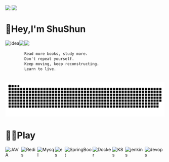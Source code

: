 
<img  src="https://github-readme-activity-graph.vercel.app/graph?username=GEKSS5289&theme=github-compact" />
<img src="https://i.imgur.com/waxVImv.png"/>


# 👏Hey,I'm ShuShun

<img  height="130" src="https://github.com/GEKSS5289/GEKSS5289/assets/38618059/432ee06b-ea5c-4e3f-92ae-7121233fff73" alt="idea" title="idea" align="left"/> 
<img  height="130" src="https://github-readme-stats.vercel.app/api?username=GEKSS5289&show_icons=true&theme=flat" height="150" align="left"/>
<img  height="130" src="https://streak-stats.demolab.com?user=GEKSS5289&theme=default&locale=zh_Hans&date_format=%5BY.%5Dn.j" height="150 align="left"" />

```
Read more books, study more.
Don't repeat yourself.
Keep moving, keep reconstructing.
Learn to live.
```

<img  src="https://github.com/1999AZZAR/1999AZZAR/blob/main/resources/img/grid-snake.svg" alt="snake"/>





# 🤸‍♂️Play
<div style="display:flex">
<img  height="50" src="https://github.com/GEKSS5289/GEKSS5289/assets/38618059/5bd4af9c-75e5-4dca-855d-047a940a147b" alt="JAVA" title="JAVA">
<img  height="50" src="https://github.com/GEKSS5289/GEKSS5289/assets/38618059/8d394873-8666-4bac-aeca-0ba73d88eef4" alt="Redis" title="Redis">
<img  height="50" src="https://github.com/GEKSS5289/GEKSS5289/assets/38618059/c124d02c-e723-4096-a2fd-c859b24436ff" alt="Mysql" title="Mysql">
<img  height="50" src="https://github.com/GEKSS5289/GEKSS5289/assets/38618059/22ab4123-6164-4b65-9a9c-ad96e3c83c58" alt="es" title="es">
<img  height="50" src="https://github.com/GEKSS5289/GEKSS5289/assets/38618059/c76b0be7-4127-4d84-bd26-6dcdd43318f5" alt="SpringBoot" title="SpringBoot">
<img  height="50" src="https://github.com/GEKSS5289/GEKSS5289/assets/38618059/b9d4e123-5eb0-42de-803b-ccb89b355678" alt="Docker" title="Docker">
<img  height="50" src="https://github.com/GEKSS5289/GEKSS5289/assets/38618059/60731e5e-dfc6-47ca-87d9-cdca1bd22756" alt="K8s" title="k8s">
<img  height="50" src="https://github.com/GEKSS5289/GEKSS5289/assets/38618059/341df2a4-6184-4aa6-9b6c-aef626dcf7aa" alt="jenkins" title="jenkins">
<img  height="50" src="https://github.com/GEKSS5289/GEKSS5289/assets/38618059/23746ba5-68fc-4836-a98d-7991b22e20cd" alt="devops" title="devops">


</div>

